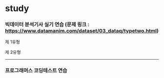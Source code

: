 # study

### 빅데이터 분석기사 실기 연습 (문제 링크 : https://www.datamanim.com/dataset/03_dataq/typetwo.html)
 제 1유형

 제 2유형
 _____
 
 ### 프로그래머스 코딩테스트 연습
 
